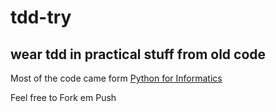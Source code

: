 # tdd-try

## wear tdd in practical stuff from old code

Most of the code came form [Python for Informatics](http://www.pythonlearn.com/book.php)

Feel free to Fork em Push



